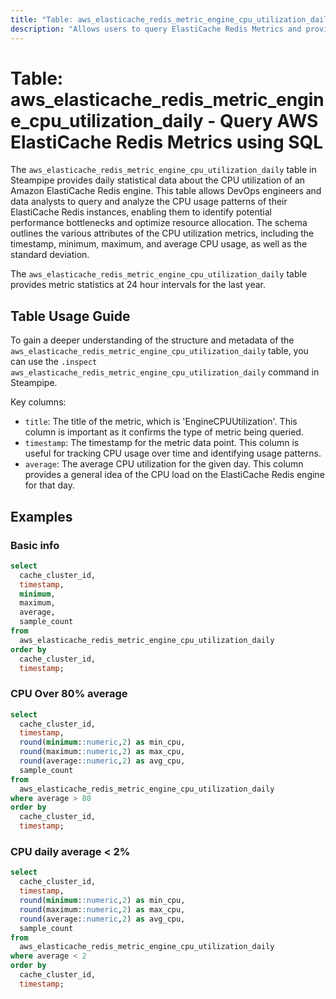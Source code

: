 ```yaml
---
title: "Table: aws_elasticache_redis_metric_engine_cpu_utilization_daily - Query AWS ElastiCache Redis Metrics using SQL"
description: "Allows users to query ElastiCache Redis Metrics and provides daily statistics for Engine CPU Utilization."
---
```


# Table: aws_elasticache_redis_metric_engine_cpu_utilization_daily - Query AWS ElastiCache Redis Metrics using SQL

The `aws_elasticache_redis_metric_engine_cpu_utilization_daily` table in Steampipe provides daily statistical data about the CPU utilization of an Amazon ElastiCache Redis engine. This table allows DevOps engineers and data analysts to query and analyze the CPU usage patterns of their ElastiCache Redis instances, enabling them to identify potential performance bottlenecks and optimize resource allocation. The schema outlines the various attributes of the CPU utilization metrics, including the timestamp, minimum, maximum, and average CPU usage, as well as the standard deviation.

The `aws_elasticache_redis_metric_engine_cpu_utilization_daily` table provides metric statistics at 24 hour intervals for the last year.

## Table Usage Guide

To gain a deeper understanding of the structure and metadata of the `aws_elasticache_redis_metric_engine_cpu_utilization_daily` table, you can use the `.inspect aws_elasticache_redis_metric_engine_cpu_utilization_daily` command in Steampipe.

Key columns:

- `title`: The title of the metric, which is 'EngineCPUUtilization'. This column is important as it confirms the type of metric being queried.
- `timestamp`: The timestamp for the metric data point. This column is useful for tracking CPU usage over time and identifying usage patterns.
- `average`: The average CPU utilization for the given day. This column provides a general idea of the CPU load on the ElastiCache Redis engine for that day.

## Examples

### Basic info

```sql
select
  cache_cluster_id,
  timestamp,
  minimum,
  maximum,
  average,
  sample_count
from
  aws_elasticache_redis_metric_engine_cpu_utilization_daily
order by
  cache_cluster_id,
  timestamp;
```

### CPU Over 80% average

```sql
select
  cache_cluster_id,
  timestamp,
  round(minimum::numeric,2) as min_cpu,
  round(maximum::numeric,2) as max_cpu,
  round(average::numeric,2) as avg_cpu,
  sample_count
from
  aws_elasticache_redis_metric_engine_cpu_utilization_daily
where average > 80
order by
  cache_cluster_id,
  timestamp;
```

### CPU daily average < 2%

```sql
select
  cache_cluster_id,
  timestamp,
  round(minimum::numeric,2) as min_cpu,
  round(maximum::numeric,2) as max_cpu,
  round(average::numeric,2) as avg_cpu,
  sample_count
from
  aws_elasticache_redis_metric_engine_cpu_utilization_daily
where average < 2
order by
  cache_cluster_id,
  timestamp;
```
